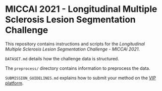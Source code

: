 # MICCAI 2021 - Longitudinal Multiple Sclerosis Lesion Segmentation Challenge

This repository contains instructions and scripts for the *Longitudinal Multiple Sclerosis Lesion Segmentation Challenge - MICCAI 2021*.

`DATASET.md` details how the challenge data is structured.

The `preprocess/` directory contains information to preprocess the data.

`SUBMISSION_GUIDELINES.md` explains how to submit your method on the [VIP platform](https://www.creatis.insa-lyon.fr/vip/).